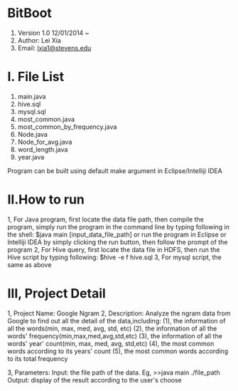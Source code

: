 BitBoot
=======
1. Version 1.0 12/01/2014 ~
2. Author: Lei Xia
3. Email: lxia1@stevens.edu

I. File List
============
1. main.java
2. hive.sql
3. mysql.sql
4. most_common.java
5. most_common_by_frequency.java
6. Node.java
7. Node_for_avg.java
8. word_length.java
9. year.java

Program can be built using default make argument in Eclipse/Intelliji IDEA

II.How to run
=============
1, For Java program, first locate the data file path, then compile the program,
simply run the program in the command line by typing following in the shell:
$java main [input_data_file_path]
or run the program in Eclipse or Intelliji IDEA by simply clicking the run button, then
follow the prompt of the program
2, For Hive query, first locate the data file in HDFS, then run the Hive script by
typing following:
$hive -e f hive.sql
3, For mysql script, the same as above

III, Project Detail
===================
1, Project Name: Google Ngram
2, Description: Analyze the ngram data from Google to find out all the detail of the data,including:
  (1), the information of all the words(min, max, med, avg, std, etc)
  (2), the information of all the words' frequency(min,max,med,avg,std,etc)
  (3), the information of all the words' year' count(min, max, med, avg, std,etc)
  (4), the most common words according to its years' count
  (5), the most common words according to its total frequency

3, Parameters:
Input: the file path of the data. Eg, >>java main ./file_path
Output: display of the result according to the user's choose

